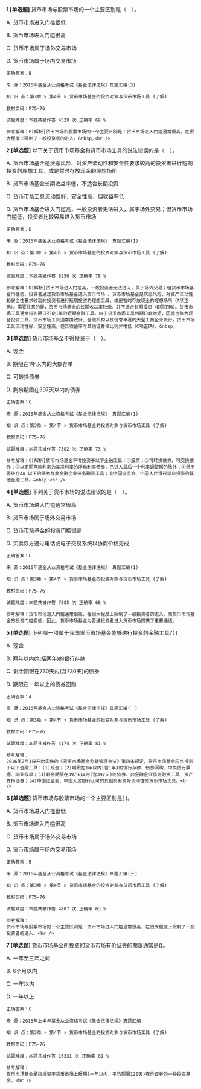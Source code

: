 **1 [单选题]** 货币市场与股票市场的一个主要区别是（　）。 

A. 货币市场进入门槛很低&nbsp;

B. 货币市场进入门槛很高&nbsp;

C. 货币市场属于场外交易市场&nbsp;

D. 货币市场属于场内交易市场&nbsp;

```
正确答案：B

来 源：2016年基金从业资格考试《基金法律法规》真题汇编(3)

知 识 点：第3章 > 第4节 > 货币市场基金的投资对象与货币市场工具 (了解)

教材页码：P75-76

试题难度：本题共被作答 4529 次 正确率 69 %

参考解释：B[解析]货币市场和股票市场的一个主要区别是：货币市场进入门槛通常很高，在很大程度上限制了一般投资者的进入。&nbsp;<br />

```


**2 [单选题]** 以下关于货币市场基金和货币市场工具的说法错误的是（&emsp;）。 

A. 货币市场基金是厌恶风险、对资产流动性和安全性要求较高的投资者进行短期投资的理想工具，或是暂时存放现金的理想场所&nbsp;

B. 货币市场基金长期收益率低，不适合长期投资&nbsp;

C. 货币市场工具流动性好、安全性高、但收益率低&nbsp;

D. 货币市场基金进入门槛高，一般投资者无法进入，属于场外交易；但货币市场门槛低，投资者比较容易进入货币市场&nbsp;

```
正确答案：D

来 源：2016年基金从业资格考试《基金法律法规》 真题汇编(1)

知 识 点：第3章 > 第4节 > 货币市场基金的投资对象与货币市场工具 (了解)

教材页码：P75-76

试题难度：本题共被作答 8250 次 正确率 78 %

参考解释：D[解析]货币市场进入门槛高，一般投资者无法进入，属于场外交易；但货币市场基金门槛低，投资者通过货币市场基金进入货币市场 。货币市场基金是厌恶风险、对资产流动性和安全性要求较高的投资者进行短期投资的理想工具，或是暂时存放现金的理想场所（A项正确）。需要注意的是，货币市场基金的长期收益率较低，并不适合长期投资（B项正确）。货币市场工具通常指到期日不足1年的短期金融工具。由于货币市场工具到期日非常短，因此也称为现金投资工具。货币市场工具通常由政府、金融机构以及信誉卓著的大型工商企业发行。货币市场工具流动性好、安全性高，但其收益率与其他证券相比则非常低（C项正确）。&nbsp;
```


**3 [单选题]** 货币市场基金不得投资于（&emsp;）。 

A. 现金&nbsp;

B. 期限在1年以内的大额存单&nbsp;

C. 可转换债券&nbsp;

D. 剩余期限在397天以内的债券&nbsp;

```
正确答案：C

来 源：2016年基金从业资格考试《基金法律法规》 真题汇编(1)

知 识 点：第3章 > 第4节 > 货币市场基金的投资对象与货币市场工具 (了解)

教材页码：P75-76

试题难度：本题共被作答 7382 次 正确率 73 %

参考解释：C[解析]货币市场基金不得投资于以下金融工具：①股票；②可转换债券、可交换债券；③以定期存款利率为基准利率的浮动利率债券，已进入最后一个利率调整期的除外；④信用等级在AA 以下的债券与非金融企业债务融资工具；⑤中国证监会、中国人民银行禁止投资的其他金融工具。&nbsp;<br />
```


**4 [单选题]** 下列关于货币市场的说法错误的是（&emsp;）。 

A. 货币市场进入门槛通常很高&nbsp;

B. 货币市场属于场外交易市场&nbsp;

C. 货币市场基金的投资门槛很高&nbsp;

D. 买卖双方通过电话或电子交易系统以协商价格完成&nbsp;

```
正确答案：C

来 源：2016年基金从业资格考试《基金法律法规》 真题汇编(1)

知 识 点：第3章 > 第4节 > 货币市场基金的投资对象与货币市场工具 (了解)

教材页码：P75-76

试题难度：本题共被作答 7085 次 正确率 68 %

参考解释：货币市场进入门槛通常很高，在很大程度上限制了一般投资者的进入。而货币市场基金的投资门槛极低，因此，货币市场基金为普通投资者进入货币市场提供了重要通道。
```


**5 [单选题]** 
下列哪一项属于我国货币市场基金能够进行投资的金融工具?( )

A. 现金

B. 两年以内(包括两年)的银行存款

C. 剩余期限在730天内(含730天)的债券

D. 期限在一年以上的债券回购

```
正确答案：A

来 源：2016年基金从业资格考试《基金法律法规》真题汇编(一)

知 识 点：第3章 > 第4节 > 货币市场基金的投资对象与货币市场工具 (了解)

教材页码：P75-76

试题难度：本题共被作答 4174 次 正确率 81 %

参考解释：
2016年2月1日开始实施的《货币市场基金监督管理办法》第四条规定，货币市场基金应当投资于以下金融工具：(1)现金；(2)期限在1年以内(含1年)的银行存款、债券回购、中央银行票据、同业存单；(3)剩余期限在397天以内(含397天)的债券、非金融企业债务融资工具、资产支持证券；(4)中国证监会、中国人民银行认可的其他具有良好流动性的货币市场工具。<br />

```


**6 [单选题]** 
货币市场与股票市场的一个主要区别是( )。

A. 货币市场进入门槛很低

B. 货币市场进入门槛很高

C. 货币市场属于场外交易市场

D. 货币市场属于场内交易市场

```
正确答案：B

来 源：2016年基金从业资格考试《基金法律法规》真题汇编(三)

知 识 点：第3章 > 第4节 > 货币市场基金的投资对象与货币市场工具 (了解)

教材页码：P75-76

试题难度：本题共被作答 4807 次 正确率 63 %

参考解释：
货币市场与股票市场的一个主要区别是：货币市场进入门槛通常很高，在很大程度上限制了一般投资者的进入。<br />

```


**7 [单选题]** 
货币市场基金所投资的货币市场有价证券的期限通常是()。

A. 一年至三年之间

B. 6个月以内

C. 一年以内

D. 一年以上

```
正确答案：C

来 源：2018年上半年基金从业资格考试《基金法律法规》真题汇编

知 识 点：第3章 > 第4节 > 货币市场基金的投资对象与货币市场工具 (了解)

教材页码：P75-76

试题难度：本题共被作答 16331 次 正确率 81 %

参考解释：
货币市场基金是指投资于货币市场上短期(一年以内，平均期限120天)有价证券的一种投资基金。<br />

```

